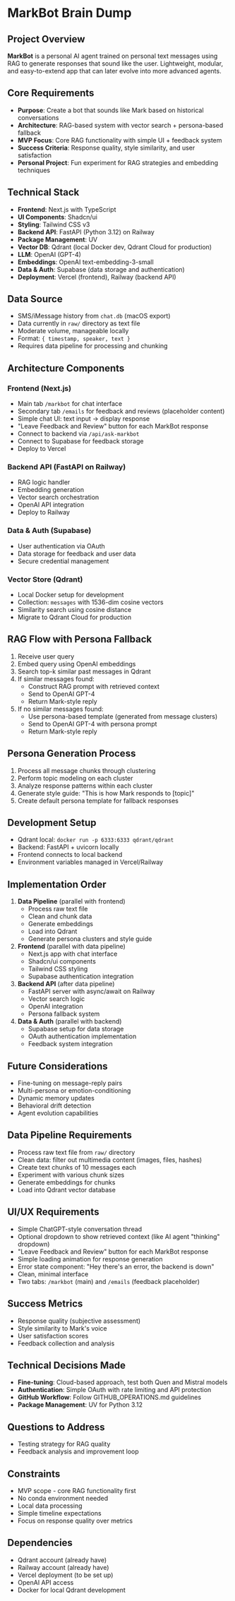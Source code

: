 # MarkBot Brain Dump

## Project Overview
**MarkBot** is a personal AI agent trained on personal text messages using RAG to generate responses that sound like the user. Lightweight, modular, and easy-to-extend app that can later evolve into more advanced agents.

## Core Requirements
- **Purpose**: Create a bot that sounds like Mark based on historical conversations
- **Architecture**: RAG-based system with vector search + persona-based fallback
- **MVP Focus**: Core RAG functionality with simple UI + feedback system
- **Success Criteria**: Response quality, style similarity, and user satisfaction
- **Personal Project**: Fun experiment for RAG strategies and embedding techniques

## Technical Stack
- **Frontend**: Next.js with TypeScript
- **UI Components**: Shadcn/ui
- **Styling**: Tailwind CSS v3
- **Backend API**: FastAPI (Python 3.12) on Railway
- **Package Management**: UV
- **Vector DB**: Qdrant (local Docker dev, Qdrant Cloud for production)
- **LLM**: OpenAI (GPT-4)
- **Embeddings**: OpenAI text-embedding-3-small
- **Data & Auth**: Supabase (data storage and authentication)
- **Deployment**: Vercel (frontend), Railway (backend API)

## Data Source
- SMS/iMessage history from `chat.db` (macOS export)
- Data currently in `raw/` directory as text file
- Moderate volume, manageable locally
- Format: `{ timestamp, speaker, text }`
- Requires data pipeline for processing and chunking

## Architecture Components

### Frontend (Next.js)
- Main tab `/markbot` for chat interface
- Secondary tab `/emails` for feedback and reviews (placeholder content)
- Simple chat UI: text input → display response
- "Leave Feedback and Review" button for each MarkBot response
- Connect to backend via `/api/ask-markbot`
- Connect to Supabase for feedback storage
- Deploy to Vercel

### Backend API (FastAPI on Railway)
- RAG logic handler
- Embedding generation
- Vector search orchestration
- OpenAI API integration
- Deploy to Railway

### Data & Auth (Supabase)
- User authentication via OAuth
- Data storage for feedback and user data
- Secure credential management

### Vector Store (Qdrant)
- Local Docker setup for development
- Collection: `messages` with 1536-dim cosine vectors
- Similarity search using cosine distance
- Migrate to Qdrant Cloud for production

## RAG Flow with Persona Fallback
1. Receive user query
2. Embed query using OpenAI embeddings
3. Search top-k similar past messages in Qdrant
4. If similar messages found:
   - Construct RAG prompt with retrieved context
   - Send to OpenAI GPT-4
   - Return Mark-style reply
5. If no similar messages found:
   - Use persona-based template (generated from message clusters)
   - Send to OpenAI GPT-4 with persona prompt
   - Return Mark-style reply

## Persona Generation Process
1. Process all message chunks through clustering
2. Perform topic modeling on each cluster
3. Analyze response patterns within each cluster
4. Generate style guide: "This is how Mark responds to [topic]"
5. Create default persona template for fallback responses

## Development Setup
- Qdrant local: `docker run -p 6333:6333 qdrant/qdrant`
- Backend: FastAPI + uvicorn locally
- Frontend connects to local backend
- Environment variables managed in Vercel/Railway

## Implementation Order
1. **Data Pipeline** (parallel with frontend)
   - Process raw text file
   - Clean and chunk data
   - Generate embeddings
   - Load into Qdrant
   - Generate persona clusters and style guide
2. **Frontend** (parallel with data pipeline)
   - Next.js app with chat interface
   - Shadcn/ui components
   - Tailwind CSS styling
   - Supabase authentication integration
3. **Backend API** (after data pipeline)
   - FastAPI server with async/await on Railway
   - Vector search logic
   - OpenAI integration
   - Persona fallback system
4. **Data & Auth** (parallel with backend)
   - Supabase setup for data storage
   - OAuth authentication implementation
   - Feedback system integration

## Future Considerations
- Fine-tuning on message-reply pairs
- Multi-persona or emotion-conditioning
- Dynamic memory updates
- Behavioral drift detection
- Agent evolution capabilities

## Data Pipeline Requirements
- Process raw text file from `raw/` directory
- Clean data: filter out multimedia content (images, files, hashes)
- Create text chunks of 10 messages each
- Experiment with various chunk sizes
- Generate embeddings for chunks
- Load into Qdrant vector database

## UI/UX Requirements
- Simple ChatGPT-style conversation thread
- Optional dropdown to show retrieved context (like AI agent "thinking" dropdown)
- "Leave Feedback and Review" button for each MarkBot response
- Simple loading animation for response generation
- Error state component: "Hey there's an error, the backend is down"
- Clean, minimal interface
- Two tabs: `/markbot` (main) and `/emails` (feedback placeholder)

## Success Metrics
- Response quality (subjective assessment)
- Style similarity to Mark's voice
- User satisfaction scores
- Feedback collection and analysis

## Technical Decisions Made
- **Fine-tuning**: Cloud-based approach, test both Quen and Mistral models
- **Authentication**: Simple OAuth with rate limiting and API protection
- **GitHub Workflow**: Follow GITHUB_OPERATIONS.md guidelines
- **Package Management**: UV for Python 3.12

## Questions to Address
- Testing strategy for RAG quality
- Feedback analysis and improvement loop

## Constraints
- MVP scope - core RAG functionality first
- No conda environment needed
- Local data processing
- Simple timeline expectations
- Focus on response quality over metrics

## Dependencies
- Qdrant account (already have)
- Railway account (already have)
- Vercel deployment (to be set up)
- OpenAI API access
- Docker for local Qdrant development 